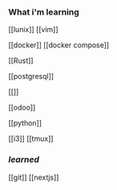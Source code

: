 
### What i'm learning
[[lunix]]
[[vim]]


[[docker]]
[[docker compose]]


[[Rust]]

[[postgresql]]

[[]]




[[odoo]]





[[python]]

[[i3]]
[[tmux]]

### *learned*
[[git]]
[[nextjs]]



